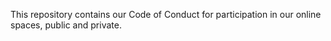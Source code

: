 This repository contains our Code of Conduct for participation in our online spaces, public and private.
